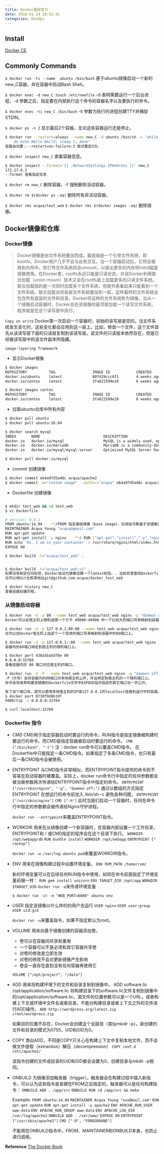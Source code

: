 ```yaml
---
title: Docker基础学习
date: 2018-01-24 18:53:41
categories: DevOps
---
```

## Install

[Docker CE](https://docs.docker.com/engine/installation/linux/docker-ce/centos/)

## Commonly Commands

`$ docker run -ti --name  ubuntu /bin/bash`
基于ubuntu镜像启动一个新的new_C容器，并在容器中启动Bash Shell。

<!-- more -->

`$ docker exec -d new_C touch /etc/newfile`
-d 表明需要运行一个后台进程，-d 参数之后，指定要在内部执行这个命令的容器名字以及要执行的命令。

`$ docker exec -ti new_C /bin/bash`
-ti 参数为执行的进程创建TTY并捕捉STDIN。

`$ docker ps -n 2`
显示最后2个容器，无论这些容器运行还是停止。

```bash
$ docker run --restart=always --name new_C -d ubuntu /bin/sh -c "while true; \
    do echo Hello World; sleep 1; done"
容器自动重；--restart=on-failure:3 尝试重启3次。
```

`$ docker inspect new_C`
查看容器信息。

```bash
$ docker inspect --format='{{ .NetworkSettings.IPAddress }}' new_C
172.17.0.2
--format 查看指定信息
```

`$ docker rm new_C`
删除容器，-f 强制删除活动容器。

`$ docker rm $(docker ps -aq)`
删除所有非活动容器。

`$ docker rmi acqua/test_web`
`$ docker rmi $(docker images -aq)`
删除镜像。

## Docker镜像和仓库

### Docker镜像

> Docker镜像是由文件系统叠加而成。最底端是一个引导文件系统，即bootfs。Docker用户几乎不会与此有交互。当一个容器启动后，它将会被移到内存中，而引导文件系统则会umount，以留出更多的内存供initrd磁盘镜像使用。在Docker里，rootfs永远只能是只读状态，并且Docker利用联合加载（union mount）技术又会在rootfs层上加载更多的只读文件系统。联合加载指的是一次同时加载多个文件系统，但是外表看起来只能看到一个文件系统。联合加载会将各层文件系统叠加到一起，这样最终的文件系统会包含所有底层的文件和目录。Docker将这样的文件系统称为镜像。当从一个镜像启动容器时，Docker会在该镜像的最顶层加载一个读写文件系统，程序就是在这个读写层中执行。

`Copy on write`
Docker第一次启动一个容器时，初始的读写层是空的。当文件系统发生变化时，这些变化都会应用到这一层上。比如，修改一个文件，这个文件首先从该读写层下面的只读层复制到该读写层。该文件的只读版本依然存在，但是已经被读写层中的该文件副本所隐藏。

`image-layering framework`

+ 显示Docker镜像

```bash
$ docker images
REPOSITORY          TAG                 IMAGE ID            CREATED             SIZE
docker.io/ubuntu    latest              00fd29ccc6f1        4 weeks ago         110.5 MB
docker.io/centos    latest              3fa822599e10        6 weeks ago         203.5 MB

$ docker images centos
REPOSITORY          TAG                 IMAGE ID            CREATED             SIZE
docker.io/centos    latest              3fa822599e10        6 weeks ago         203.5 MB
```

+ 拉取ubuntu仓库中所有内容

```bash
$ docker pull ubuntu
$ docker pull ubuntu:16.04

$ docker search mysql
INDEX       NAME                             DESCRIPTION                                     STARS     OFFICIAL   AUTOMATED
docker.io   docker.io/mysql                  MySQL is a widely used, open-source relati...   5545      [OK]       
docker.io   docker.io/mariadb                MariaDB is a community-developed fork of M...   1718      [OK]       
docker.io   docker.io/mysql/mysql-server     Optimized MySQL Server Docker images. Crea...   381                  [OK]

$ docker pull docker.io/mysql
```

+ commit 创建镜像
 
```bash
$ docker commit eb4a97d5a48c acqua/apache2
$ docker commit -m="custom image" --author="acqua" eb4a97d5a48c acqua/apache2:webserver
```

+ Dockerfile 创建镜像

```bash

$ mkdir test_web && cd test_web
$ vi Dockerfile

# Version: 0.0.1
FROM ubuntu:14.04    **/FROM 指定基础镜像（base image），后续指令都基于该镜像进行。
MAINTRAINER Acqua Young "acqua@gmail.com"
RUN apt-get update
RUN apt-get install -y nginx    **/ RUN ["apt-get","install","-y","nginx"]
RUN echo 'Hi, I am in your container' > /usr/share/nginx/html/index.html
EXPOSE 80

$ docker build -t="acqua/test_web" .
```

```bash

$ docker build -t="acqua/test_web:v1" .
如果没有制定任何标签，Docker自动为镜像设置一个latest标签。. 当前目录查找Dockerfile，
也可以用Git仓库源地址git@github.com:acqua/docker_test_web

$ docker history new_C
查看容器创建历程。
```

### 从镜像启动容器

```bash
$ docker run -d -p 80 --name test_web acqua/test_web nginx -g "daemon off;"
Docker可以在宿主机上随机选择一个介于 49000~49900 中一个比较大的端口号来映射到容器中的80端口上。

$ docker run -d -p 127.0.0.1:80:80 --name test_web acqua/test_web nginx -g "daemon off;"
也可以在Docker宿主机上指定个一个具体的端口号来映射到容器中的80端口上。

$ docker run -d -p 127.0.0.1::80 --name test_web acqua/test_web nginx -g "daemon off;"
容器内的80端口绑定到宿主机的随机端口上。

$ docker port 430a5ba5df0e 80
0.0.0.0:32768
查看容器内的 80 端口对应宿主机的端口。

$ docker run -d -P --name test_web acqua/test_web nginx -g "daemon off;"
-P（大写）会将容器内的80端口对本地宿主机公开，并且绑定到宿主机的一个随机端口上。
命令会将用来构建该镜像的Dockerfile文件中EXPOSE指令指定的其它端口也一并公开。

有了这个端口号，就可以使用本地宿主机的IP或127.0.0.1的localhost连接到运行中的容器，查看WEB服务器内容了。
$ docker port 0730f9d8b19f
5000/tcp -> 0.0.0.0:32769

$ curl localhost:32769
```

### Dockerfile 指令

+ CMD
  CMD用于指定容器启动时要运行的命令，RUN指令是指定镜像被构建时要运行的命令，而CMD是指定容器被启动时要运行的命令。
  `CMD ["/bin/bash", "-l"]`
  注：docker run命令可以覆盖CMD指令。
  在Dockerfile中只能指定一条CMD指令。如果指定了多条CMD指令，也只有最后一条CMD指令会被使用。
  
+ ENTRYPOINT
  与CMD指令非常相似，而ENTRYPOINT指令提供的命令则不容易在启动容器时被覆盖。实际上，docker run命令行中指定的任何参数都会被当做参数再次传递给ENTRYPOINT指令中指定的命令。
  `ENTRYPOINT ["/usr/sbin/nginx", "-g", "daemon off;"]`
  通过以数组的方式指定 ENTRYPOINT 在想运行的命令前加入 /bin/sh -c 避免各种问题。
  `ENTRYPOINT ["/usr/sbin/nginx"]`
  `CMD ["-h"]`
  此时当我们启动一个容器时，任何在命令行中指定的参数都会被传递给Ngnix守护进程。

  `docker run --entrypoint`来覆盖ENTRYPOINT指令。

+ WORKDIR
  用来在从镜像创建一个新容器时，在容器内部设置一个工作目录，ENTRYPOINT和 / 或CMD指定的程序会在这个目录下执行。
  `WORKDIR /opt/webapp/db`
  `RUN bundle install`
  `WORKDIR /opt/webapp`
  `ENTRYPOINT [" rackup"]`
  
  `docker run -w /var/log ubuntu pwd`来覆盖WORKDIR指令。
  
+ ENV
  用来在镜像构建过程中设置环境变量。
  `ENV RVM_PATH /home/rvm/`
  
  新的环境变量可以在后续任何RUN指令中使用，如同在命令前面指定了环境变量前缀一样：
  `RUN gem install unicorn`
  `ENV TARGET_DIR /opt/app`
  `WORKDIR $TARGET_DIR`
  `docker run -e`来传递环境变量
  
  `$ docker run -it -e "WEB_PORT=8080" ubuntu env`
  
+ USER
  指定该镜像以什么样的的用户去运行
  `USER nginx`
  `USER user:group`
  `USER uid:gid`
  
  `docker run -u`来覆盖指令，如果不指定默认为root。
  
+ VOLUME
  用来向基于镜像创建的容器添加卷。
  + 卷可以在容器间共享和重用
  + 一个容器可以不是必须和其它容器共享卷
  + 对卷的修改是立即生效
  + 对卷的修改不会对更新镜像产生影响
  + 卷会一直存在直到没有任何容器再使用它
  
  `VOLUME ["/opt/project", "/data"]`
  
+ ADD
  用来将构建环境下的文件和目录复制到镜像中。
  ADD software.lic /opt/application/software.lic
  将构建目录下的software.lic文件复制到镜像中的/opt/application/software.lic。源文件的位置参数可以是一个URL，或者构建上下文或环境中文件名或者目录。不能对构建目录或者上下文之外的文件进行ADD操作。
  `ADD http://wordpress.org/latest.zip /root/wordpress.zip`
  
  如果目的位置不存在，Docker会创建这个全路径（类似mkidr -p）。新创建的文件和目录的模式为0755，UID和GID为0。
  
+ COPY
  类似ADD，不同是COPY只关心在构建上下文中复制本地文件，而不会做文件提取（extraction）解压（decompression）
  `COPY conf.d /etc/apache2/`
  
  该指令创建的文件或目录的UID和GID都会设置为0，创建目录与mkdir -p相同。
  
+ ONBUILD
  为镜像添加触发器（trigger）。触发器会在构建过程中插入新指令，可以认为这些指令是紧跟在FROM之后指定的，触发器可以是任何构建指令：
  `ONBUILD ADD . /app/src`
  `ONBUILD RUN cd /app/src && make`
  
  Example:
  `FROM ubuntu:14.04`
  `MAINTAINER Acqua Young "xxx@mail.com"`
  `RUN apt-get update`
  `RUN apt-get install -y apache2`
  `ENV APACHE_RUN_USER www-data`
  `ENV APACHE_RUN_GROUP www-data`
  `ENV APACHE_LOG_DIR /var/log/apache2`
  `ONBUILD ADD . /var/www/`
  `EXPOSE 80`
  `ENTRYPOINT ["/usr/sbin/apache2"]`
  `CMD ["-D", "FOREGROUND"]`
  
  不能用在ONBUILD指令中，FROM、MAINTAINER和ONBUILD本身，也防止递归调用。
  
**Reference**
[The Docker Book](https://github.com/turnbullpress/dockerbook-code)

